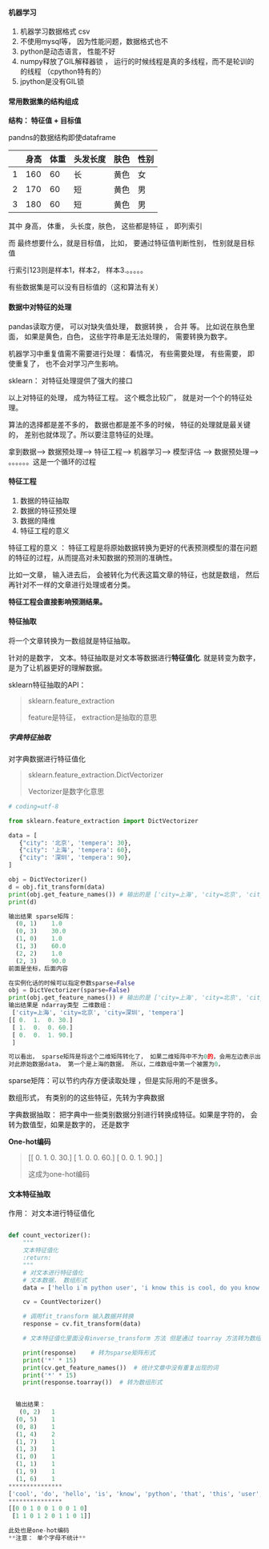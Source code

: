 #### 机器学习  

1. 机器学习数据格式 csv   
2. 不使用mysql等， 因为性能问题，数据格式也不
3. python是动态语言， 性能不好
4. numpy释放了GIL解释器锁 ， 运行的时候线程是真的多线程，而不是轮训的的线程   （cpython特有的）
5. jpython是没有GIL锁

#### 常用数据集的结构组成

**结构： 特征值 +  目标值**      

pandns的数据结构即使dataframe

|      | 身高 | 体重 | 头发长度 | 肤色 | 性别 |
| ---- | ---- | ---- | -------- | ---- | ---- |
| 1    | 160  | 60   | 长       | 黄色 | 女   |
| 2    | 170  | 60   | 短       | 黄色 | 男   |
| 3    | 180  | 60   | 短       | 黄色 | 男   |

其中 身高， 体重， 头长度，肤色， 这些都是特征 ， 即列索引 

而 最终想要什么，就是目标值， 比如， 要通过特征值判断性别， 性别就是目标值 

行索引123则是样本1，样本2， 样本3.。。。。。   

有些数据集是可以没有目标值的（这和算法有关）



#### 数据中对特征的处理 

pandas读取方便， 可以对缺失值处理， 数据转换 ， 合并 等。 比如说在肤色里面， 如果是黄色，白色， 这些字符串是无法处理的， 需要转换为数字。 

机器学习中重复值需不需要进行处理： 看情况， 有些需要处理， 有些需要， 即使重复了， 也不会对学习产生影响。

sklearn： 对特征处理提供了强大的接口



以上对特征的处理， 成为特征工程。 这个概念比较广， 就是对一个个的特征处理。 

算法的选择都是差不多的， 数据也都是差不多的时候， 特征的处理就是最关键的， 差别也就体现了。所以要注意特征的处理。

拿到数据--> 数据预处理--> 特征工程-->  机器学习-->  模型评估 --> 数据预处理--> 。。。。。。这是一个循环的过程 





#### 特征工程   

1. 数据的特征抽取
2. 数据的特征预处理
3. 数据的降维
4. 特征工程的意义

特征工程的意义 ： 特征工程是将原始数据转换为更好的代表预测模型的潜在问题的特征的过程，从而提高对未知数据的预测的准确性。 

比如一文章， 输入进去后， 会被转化为代表这篇文章的特征，也就是数组， 然后再针对不一样的文章进行处理或者分类。  

**特征工程会直接影响预测结果。** 





#### 特征抽取  

将一个文章转换为一数组就是特征抽取。 

针对的是数字， 文本。特征抽取是对文本等数据进行**特征值化**. 就是转变为数字，是为了让机器更好的理解数据。 



sklearn特征抽取的API： 

> sklearn.feature_extraction
>
> feature是特征， extraction是抽取的意思



##### 字典特征抽取 

对字典数据进行特征值化 

> sklearn.feature_extraction.DictVectorizer
>
> Vectorizer是数字化意思



```python
# coding=utf-8

from sklearn.feature_extraction import DictVectorizer

data = [
   {"city": '北京', 'tempera': 30},
   {"city": '上海', 'tempera': 60},
   {"city": '深圳', 'tempera': 90},
]

obj = DictVectorizer()
d = obj.fit_transform(data)
print(obj.get_feature_names()) # 输出的是 ['city=上海', 'city=北京', 'city=深圳', 'tempera']
print(d)

输出结果 sparse矩阵： 
  (0, 1)	1.0
  (0, 3)	30.0
  (1, 0)	1.0
  (1, 3)	60.0
  (2, 2)	1.0
  (2, 3)	90.0
前面是坐标，后面内容

在实例化话的时候可以指定参数sparse=False
obj = DictVectorizer(sparse=False)
print(obj.get_feature_names()) # 输出的是 ['city=上海', 'city=北京', 'city=深圳', 'tempera']
输出结果是 ndarray类型 二维数组：
 ['city=上海', 'city=北京', 'city=深圳', 'tempera']
[[ 0.  1.  0. 30.]
 [ 1.  0.  0. 60.]
 [ 0.  0.  1. 90.]
 ]

可以看出， sparse矩阵是将这个二维矩阵转化了， 如果二维矩阵中不为0的，会用左边表示出来；其余都是为0。
对此原始数据data， 第一个是上海的数据， 所以，二维数组中第一个被置为0， 


```

sparse矩阵：可以节约内存方便读取处理 ，但是实际用的不是很多。 

数组形式， 有类别的的这些特征，先转为字典数据

字典数据抽取： 把字典中一些类别数据分别进行转换成特征。如果是字符的， 会转为数值型，如果是数字的， 还是数字

**One-hot编码**

> [[ 0.  1.  0. 30.]
>  [ 1.  0.  0. 60.]
>  [ 0.  0.  1. 90.]
>  ] 
>
> 这成为one-hot编码





#### 文本特征抽取 

作用： 对文本进行特征值化

```python

def count_vectorizer():
	"""
	文本特征值化
	:return:
	"""
	# 对文本进行特征值化
	# 文本数据， 数组形式
	data = ['hello i`m python user', 'i know this is cool, do you know that?']

	cv = CountVectorizer()

	# 调用fit_transform 输入数据并转换
	response = cv.fit_transform(data)

	# 文本特征值化里面没有inverse_transform 方法 但是通过 toarray 方法转为数组形式

	print(response)    # 转为sparse矩阵形式
	print('*' * 15)
	print(cv.get_feature_names())  # 统计文章中没有重复出现的词
	print('*' * 15)
	print(response.toarray())  # 转为数组形式

  
  输出结果：
   (0, 2)	1
  (0, 5)	1
  (0, 8)	1
  (1, 4)	2
  (1, 7)	1
  (1, 3)	1
  (1, 0)	1
  (1, 1)	1
  (1, 9)	1
  (1, 6)	1
***************
['cool', 'do', 'hello', 'is', 'know', 'python', 'that', 'this', 'user', 'you']
***************
[[0 0 1 0 0 1 0 0 1 0]
 [1 1 0 1 2 0 1 1 0 1]]

此处也是one-hot编码
**注意： 单个字母不统计**

```



